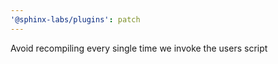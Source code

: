 ```yaml
---
'@sphinx-labs/plugins': patch
---
```


Avoid recompiling every single time we invoke the users script
